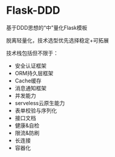 # Flask-DDD

基于DDD思想的“中”量化Flask模板

脱离轻量化，技术选型优先选择稳定+可拓展

技术栈包括但不限于：

- 安全认证框架
- ORM持久层框架
- Cache缓存
- 消息通知框架
- 并发能力
- serveless云原生能力
- 表单校验与序列化
- 接口文档
- 健康&自检 
- 限流&防刷
- 长连接
- 容器化